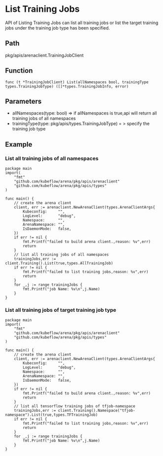 # List Training Jobs

API of Listing Training Jobs can list all training jobs or list the target training jobs under the training job type has been specified.

## Path

pkg/apis/arenaclient.TrainingJobClient

## Function

	func (t *TrainingJobClient) List(allNamespaces bool, trainingType types.TrainingJobType) ([]*types.TrainingJobInfo, error)

## Parameters

* allNamespaces(type: bool) => if allNamespaces is true,api will return all training jobs of all namespaces
* trainingType(type: pkg/apis/types.TrainingJobType) = > specify the training job type
  
## Example

### List all training jobs of all namespaces

	package main
	import(
		"fmt"
		"github.com/kubeflow/arena/pkg/apis/arenaclient"
		"github.com/kubeflow/arena/pkg/apis/types"
	)

	func main() {
		// create the arena client
		client, err := arenaclient.NewArenaClient(types.ArenaClientArgs{
			Kubeconfig:     "",
			LogLevel:      	"debug",
			Namespace:      "",
			ArenaNamespace: "",
			IsDaemonMode:   false,
		})
		if err != nil {
			fmt.Printf("failed to build arena client.,reason: %v",err)
			return
		}
		// list all training jobs of all namespaces
		trainingJobs,err := client.Training().List(true,types.AllTrainingJob)
        if err != nil {
            fmt.Printf("failed to list training jobs,reason: %v",err)
            return 
        }
        for _,j := range trainingJobs {
            fmt.Printf("job Name: %v\n",j.Name)
        }
	}

### List all training jobs of target training job type

	package main
	import(
		"fmt"
		"github.com/kubeflow/arena/pkg/apis/arenaclient"
		"github.com/kubeflow/arena/pkg/apis/types"
	)

	func main() {
		// create the arena client
		client, err := arenaclient.NewArenaClient(types.ArenaClientArgs{
			Kubeconfig:     "",
			LogLevel:      	"debug",
			Namespace:      "",
			ArenaNamespace: "",
			IsDaemonMode:   false,
		})
		if err != nil {
			fmt.Printf("failed to build arena client.,reason: %v",err)
			return
		}
		// list all tensorflow training jobs of tfjob-namespace
		trainingJobs,err := client.Training().Namespace("tfjob-namespace").List(true,types.TFTrainingJob)
        if err != nil {
            fmt.Printf("failed to list training jobs,reason: %v",err)
            return 
        }
        for _,j := range trainingJobs {
            fmt.Printf("job Name: %v\n",j.Name)
        }
	}